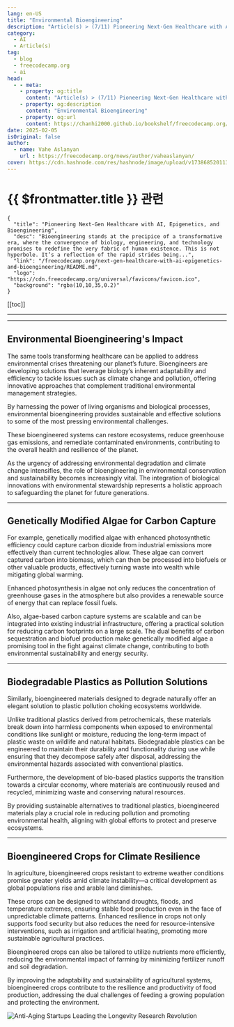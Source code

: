```yaml
---
lang: en-US
title: "Environmental Bioengineering"
description: "Article(s) > (7/11) Pioneering Next-Gen Healthcare with AI, Epigenetics, and Bioengineering" 
category:
  - AI
  - Article(s)
tag:
  - blog
  - freecodecamp.org
  - ai
head:
  - - meta:
    - property: og:title
      content: "Article(s) > (7/11) Pioneering Next-Gen Healthcare with AI, Epigenetics, and Bioengineering"
    - property: og:description
      content: "Environmental Bioengineering"
    - property: og:url
      content: https://chanhi2000.github.io/bookshelf/freecodecamp.org/next-gen-healthcare-with-ai-epigenetics-and-bioengineering/environmental-engineering.html
date: 2025-02-05
isOriginal: false
author:
  - name: Vahe Aslanyan
    url : https://freecodecamp.org/news/author/vaheaslanyan/
cover: https://cdn.hashnode.com/res/hashnode/image/upload/v1738685201135/64b476e9-b17b-4788-ba3c-ec23a2576e81.png
---
```


# {{ $frontmatter.title }} 관련

```component VPCard
{
  "title": "Pioneering Next-Gen Healthcare with AI, Epigenetics, and Bioengineering",
  "desc": "Bioengineering stands at the precipice of a transformative era, where the convergence of biology, engineering, and technology promises to redefine the very fabric of human existence. This is not hyperbole. It’s a reflection of the rapid strides being...",
  "link": "/freecodecamp.org/next-gen-healthcare-with-ai-epigenetics-and-bioengineering/README.md",
  "logo": "https://cdn.freecodecamp.org/universal/favicons/favicon.ico",
  "background": "rgba(10,10,35,0.2)"
}
```

[[toc]]

---

<SiteInfo
  name="Pioneering Next-Gen Healthcare with AI, Epigenetics, and Bioengineering"
  desc="Bioengineering stands at the precipice of a transformative era, where the convergence of biology, engineering, and technology promises to redefine the very fabric of human existence. This is not hyperbole. It’s a reflection of the rapid strides being..."
  url="https://freecodecamp.org/news/next-gen-healthcare-with-ai-epigenetics-and-bioengineering#heading-environmental-engineering"
  logo="https://cdn.freecodecamp.org/universal/favicons/favicon.ico"
  preview="https://cdn.hashnode.com/res/hashnode/image/upload/v1738685201135/64b476e9-b17b-4788-ba3c-ec23a2576e81.png"/>

---

## Environmental Bioengineering's Impact

The same tools transforming healthcare can be applied to address environmental crises threatening our planet’s future. Bioengineers are developing solutions that leverage biology’s inherent adaptability and efficiency to tackle issues such as climate change and pollution, offering innovative approaches that complement traditional environmental management strategies.

By harnessing the power of living organisms and biological processes, environmental bioengineering provides sustainable and effective solutions to some of the most pressing environmental challenges.

These bioengineered systems can restore ecosystems, reduce greenhouse gas emissions, and remediate contaminated environments, contributing to the overall health and resilience of the planet.

As the urgency of addressing environmental degradation and climate change intensifies, the role of bioengineering in environmental conservation and sustainability becomes increasingly vital. The integration of biological innovations with environmental stewardship represents a holistic approach to safeguarding the planet for future generations.

---

## Genetically Modified Algae for Carbon Capture

For example, genetically modified algae with enhanced photosynthetic efficiency could capture carbon dioxide from industrial emissions more effectively than current technologies allow. These algae can convert captured carbon into biomass, which can then be processed into biofuels or other valuable products, effectively turning waste into wealth while mitigating global warming.

Enhanced photosynthesis in algae not only reduces the concentration of greenhouse gases in the atmosphere but also provides a renewable source of energy that can replace fossil fuels.

Also, algae-based carbon capture systems are scalable and can be integrated into existing industrial infrastructure, offering a practical solution for reducing carbon footprints on a large scale. The dual benefits of carbon sequestration and biofuel production make genetically modified algae a promising tool in the fight against climate change, contributing to both environmental sustainability and energy security.

---

## Biodegradable Plastics as Pollution Solutions

Similarly, bioengineered materials designed to degrade naturally offer an elegant solution to plastic pollution choking ecosystems worldwide.

Unlike traditional plastics derived from petrochemicals, these materials break down into harmless components when exposed to environmental conditions like sunlight or moisture, reducing the long-term impact of plastic waste on wildlife and natural habitats. Biodegradable plastics can be engineered to maintain their durability and functionality during use while ensuring that they decompose safely after disposal, addressing the environmental hazards associated with conventional plastics.

Furthermore, the development of bio-based plastics supports the transition towards a circular economy, where materials are continuously reused and recycled, minimizing waste and conserving natural resources.

By providing sustainable alternatives to traditional plastics, bioengineered materials play a crucial role in reducing pollution and promoting environmental health, aligning with global efforts to protect and preserve ecosystems.

---

## Bioengineered Crops for Climate Resilience

In agriculture, bioengineered crops resistant to extreme weather conditions promise greater yields amid climate instability—a critical development as global populations rise and arable land diminishes.

These crops can be designed to withstand droughts, floods, and temperature extremes, ensuring stable food production even in the face of unpredictable climate patterns. Enhanced resilience in crops not only supports food security but also reduces the need for resource-intensive interventions, such as irrigation and artificial heating, promoting more sustainable agricultural practices.

Bioengineered crops can also be tailored to utilize nutrients more efficiently, reducing the environmental impact of farming by minimizing fertilizer runoff and soil degradation.

By improving the adaptability and sustainability of agricultural systems, bioengineered crops contribute to the resilience and productivity of food production, addressing the dual challenges of feeding a growing population and protecting the environment.

![Anti-Aging Startups Leading the Longevity Research Revolution](https://boldbusiness.com/wp-content/uploads/2018/11/Future-of-Aging_Featured-Image.jpg)

